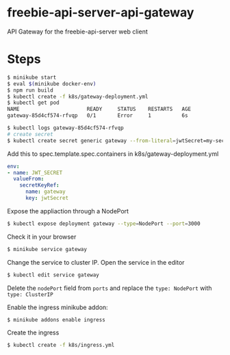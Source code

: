 # freebie-api-server-api-gateway
API Gateway for the freebie-api-server web client

# Steps

```sh
$ minikube start
$ eval $(minikube docker-env)
$ npm run build
$ kubectl create -f k8s/gateway-deployment.yml
$ kubectl get pod
NAME                      READY     STATUS    RESTARTS   AGE
gateway-85d4cf574-rfvqp   0/1       Error     1          6s

$ kubectl logs gateway-85d4cf574-rfvqp
# create secret
$ kubectl create secret generic gateway --from-literal=jwtSecret=my-secret
```

Add this to spec.template.spec.containers in k8s/gateway-deployment.yml

```yaml
env:
- name: JWT_SECRET
  valueFrom:
    secretKeyRef:
      name: gateway
      key: jwtSecret
```

Expose the appliaction through a NodePort

```sh
$ kubectl expose deployment gateway --type=NodePort --port=3000
```

Check it in your browser

```sh
$ minikube service gateway
```

Change the service to cluster IP. Open the service in the editor

```sh
$ kubectl edit service gateway
```

Delete the `nodePort` field from `ports` and replace the `type: NodePort` with `type: ClusterIP`

Enable the ingress minikube addon:

```sh
$ minikube addons enable ingress
```

Create the ingress

```sh
$ kubectl create -f k8s/ingress.yml
```